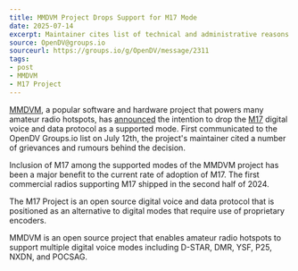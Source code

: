 ```yaml
---
title: MMDVM Project Drops Support for M17 Mode
date: 2025-07-14
excerpt: Maintainer cites list of technical and administrative reasons behind the decision.
source: OpenDV@groups.io
sourceurl: https://groups.io/g/OpenDV/message/2311
tags:
- post
- MMDVM
- M17 Project
---
```

[MMDVM](https://mmdvm.com/), a popular software and hardware project that powers many amateur radio hotspots, has [announced](https://groups.io/g/OpenDV/message/2311) the intention to drop the [M17](https://m17project.org/) digital voice and data protocol as a supported mode. First communicated to the OpenDV Groups.io list on July 12th, the project's maintainer cited a number of grievances and rumours behind the decision.

Inclusion of M17 among the supported modes of the MMDVM project has been a major benefit to the current rate of adoption of M17. The first commercial radios supporting M17 shipped in the second half of 2024.

The M17 Project is an open source digital voice and data protocol that is positioned as an alternative to digital modes that require use of proprietary encoders.

MMDVM is an open source project that enables amateur radio hotspots to support multiple digital voice modes including D-STAR, DMR, YSF, P25, NXDN, and POCSAG.